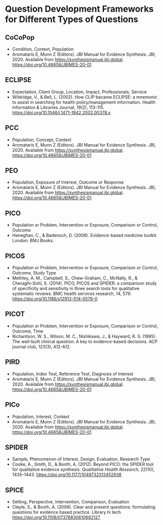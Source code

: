 # Question Development Frameworks for Different Types of Questions

## CoCoPop
* Condition, Context, Population
* Aromataris E, Munn Z (Editors). JBI Manual for Evidence Synthesis. JBI, 2020. Available from https://synthesismanual.jbi.global.  https://doi.org/10.46658/JBIMES-20-01


## ECLIPSE
* Expectation, Client Group, Location, Impact, Professionals, Service
* Wildridge, V., & Bell, L. (2002). How CLIP became ECLIPSE: a mnemonic to assist in searching for health policy/management information. Health Information & Libraries Journal, 19(2), 113-115. https://doi.org/10.1046/j.1471-1842.2002.00378.x

## PCC
* Population, Concept, Context
* Aromataris E, Munn Z (Editors). JBI Manual for Evidence Synthesis. JBI, 2020. Available from https://synthesismanual.jbi.global.  https://doi.org/10.46658/JBIMES-20-01

## PEO
* Population, Exposure of Interest, Outcome or Response
* Aromataris E, Munn Z (Editors). JBI Manual for Evidence Synthesis. JBI, 2020. Available from https://synthesismanual.jbi.global.  https://doi.org/10.46658/JBIMES-20-01
               
## PICO
* Population or Problem, Intervention or Exposure, Comparison or Control, Outcome
* Heneghan, C., & Badenoch, D. (2006). Evidence-based medicine toolkit. London: BMJ Books.

## PICOS
* Population or Problem, Intervention or Exposure, Comparison or Control, Outcome, Study Type
* Methley, A. M., Campbell, S., Chew-Graham, C., McNally, R., & Cheraghi-Sohi, S. (2014). PICO, PICOS and SPIDER: a comparison study of specificity and sensitivity in three search tools for qualitative systematic reviews. BMC health services research, 14, 579. https://doi.org/10.1186/s12913-014-0579-0

## PICOT
* Population or Problem, Intervention or Exposure, Comparison or Control, Outcome, Time
* Richardson, W. S., Wilson, M. C., Nishikawa, J., & Hayward, R. S. (1995). The well-built clinical question: A key to evidence-based decisions. ACP journal club, 123(3), A12-A12.

## PIRD
* Population, Index Test, Reference Test, Diagnosis of Interest
* Aromataris E, Munn Z (Editors). JBI Manual for Evidence Synthesis. JBI, 2020. Available from https://synthesismanual.jbi.global.  https://doi.org/10.46658/JBIMES-20-01
      
## PICo
* Population, Interest, Context
* Aromataris E, Munn Z (Editors). JBI Manual for Evidence Synthesis. JBI, 2020. Available from https://synthesismanual.jbi.global.  https://doi.org/10.46658/JBIMES-20-01

## SPIDER
* Sample, Phenomenon of Interest, Design, Evaluation, Research Type
* Cooke, A., Smith, D., & Booth, A. (2012). Beyond PICO: the SPIDER tool for qualitative evidence synthesis. *Qualitative Health Research, 22*(10), 1435–1443. https://doi.org/10.1177/1049732312452938

## SPICE
* Setting, Perspective, Intervention, Comparison, Evaluation
* Cleyle, S., & Booth, A. (2006). Clear and present questions: formulating questions for evidence based practice. Library hi tech. https://doi.org/10.1108/07378830610692127        

